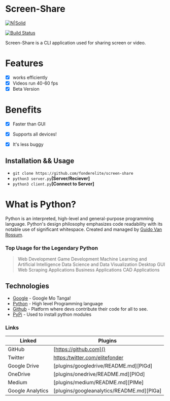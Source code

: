 # Screen-Share

[![N|Solid](https://cldup.com/dTxpPi9lDf.thumb.png)](https://nodesource.com/products/nsolid)

[![Build Status](https://travis-ci.org/joemccann/dillinger.svg?branch=master)]()

Screen-Share is a CLI application used  for sharing screen or video.

# Features
 - [x] works efficiently
 - [x] Videos run 40-60 fps
 - [x] Beta Version

# Benefits
- [x] Faster than GUI
- [x]  Supports all devices!
- [x]  It's less buggy


## Installation && Usage
  - ```git clone https://github.com/fonderelite/screen-share```
  - ```python3 server.py```**[Server/Reciever]**
  - ```python3 client.py```**[Connect to Server]**

# What is Python?
Python is an interpreted, high-level and general-purpose programming language. Python's design philosophy emphasizes code readability with its notable use of significant whitespace. Created and managed by [Guido Van Rossum](https://en.wikipedia.org/wiki/Guido_van_Rossum).

### Top Usage for the  Legendary Python
> Web Development
> Game Development
> Machine Learning and Artificial Intelligence
> Data Science and Data Visualization
> Desktop GUI
> Web Scraping Applications
> Business Applications
> CAD Applications


## Technologies

* [Google]() - Google Mo Tanga! 
* [Python]() - High level Programming language
* [Github]() - Platform where devs contribute their code for all to see.
* [PyPi]() - Used to install python modules
### Links
| Linked | Plugins|
| ------ | ------ |
| GitHub | [https://github.com]() |
| Twitter | [https:/twitter.com/elitefonder]() |
| Google Drive | [plugins/googledrive/README.md][PlGd] |
| OneDrive | [plugins/onedrive/README.md][PlOd] |
| Medium | [plugins/medium/README.md][PlMe] |
| Google Analytics | [plugins/googleanalytics/README.md][PlGa] |
